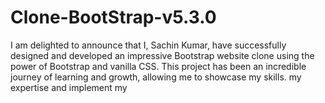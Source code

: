 # Clone-BootStrap-v5.3.0
I am delighted to announce that I, Sachin Kumar, have successfully designed and developed an impressive Bootstrap website clone using the power of Bootstrap and vanilla CSS. This project has been an incredible journey of learning and growth, allowing me to showcase my skills. my expertise and implement my 
